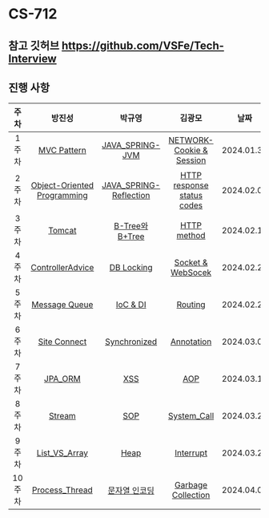 # CS-712

## 참고 깃허브 https://github.com/VSFe/Tech-Interview

## 진행 사항

|  주차  |                                                                 방진성                                                                 |                             박규영                              |                                        김광모                                         |    날짜    |
| :----: |:-----------------------------------------------------------------------------------------------------------------------------------:| :-------------------------------------------------------------: | :-----------------------------------------------------------------------------------: | :--------: |
| 1주차  |                                           [MVC Pattern](05-ETC/8_MVC%20Pattern/Readme.md)                                           |        [JAVA_SPRING-JVM](07-JAVA_SPRING/1_JVM/Readme.md)        |       [NETWORK-Cookie & Session](03-NETWORK/1_Cookie%20%26%20Session/Readme.md)       | 2024.01.30 |
| 2주차  | [Object-Oriented Programming](05-ETC/4_%EA%B0%9D%EC%B2%B4%EC%A7%80%ED%96%A5%ED%94%84%EB%A1%9C%EA%B7%B8%EB%9E%98%EB%B0%8D/Readme.md) | [JAVA_SPRING-Reflection](07-JAVA_SPRING/4_Reflection/Readme.md) | [HTTP response status codes](03-NETWORK/2_HTTP%20response%20status%20codes/Readme.md) | 2024.02.06 |
| 3주차  |                                            [Tomcat](07-JAVA_SPRING/18_Tomcat/Readme.md)                                             |    [B-Tree와 B+Tree](04-DATABASE/10_B-TREE_B+TREE/Readme.md)    |                  [HTTP method](03-NETWORK/3_Http%20Method/Readme.md)                  | 2024.02.13 |
| 4주차  |                                  [ControllerAdvice](07-JAVA_SPRING/19_ControllerAdvice/Readme.md)                                   |        [DB Locking](04-DATABASE/11_DB-Locking/Readme.md)        |        [Socket & WebSocek](03-NETWORK/5_Socket%20%26%20Web%20Socket/Readme.md)        | 2024.02.20 |
| 5주차  |                                        [Message Queue](05-ETC/17_Message%20Queue/Readme.md)                                         |         [IoC & DI](07-JAVA_SPRING/11_IoC-DI/Readme.md)          |                     [Routing](03-NETWORK/17_Forwarding/Readme.md)                     | 2024.02.27 |
| 6주차  |                                       [Site Connect](03-NETWORK/13_Site%20Connect/Readme.md)                                        |     [Synchronized](07-JAVA_SPRING/7_Synchronized/Readme.md)     |                 [Annotation](07-JAVA_SPRING/17_Annotation/Readme.md)                  | 2024.03.06 |
| 7주차  |                                           [JPA_ORM](07-JAVA_SPRING/15_JPA-ORM/Readme.md)                                            |               [XSS](03-NETWORK/21_XSS/Readme.md)                |                        [AOP](07-JAVA_SPRING/12_AOP/Readme.md)                         | 2024.03.12 |
| 8주차  |                                             [Stream](07-JAVA_SPRING/8_Stream/Readme.md)                                             |               [SOP](03-NETWORK/15_SOP/Readme.md)                |              [System_Call](02-OPERATING_SYSTEM/1.System_Call/Readme.md)               | 2024.03.20 |
| 9주차  |                                 [List_VS_Array](01-DATA_STRUCTURE_ALGORITHM/2_LinkedList/Readme.md)                                 |      [Heap](01-DATA_STRUCTURE_ALGORITHM/6_Heap/Readme.md)       |                [Interrupt](02-OPERATING_SYSTEM/2.Interrupt/Readme.md)                 | 2024.03.27 |
| 10주차 |                                   [Process_Thread](02-OPERATING_SYSTEM/3_ProcessThread/Readme.md)                                   |     [문자열 인코딩](05-ETC/15-Character_Encoding/Readme.md)     |             [Garbage Collection](05-ETC/10_Garbage_Collection/Readme.md)              | 2024.04.02 |
